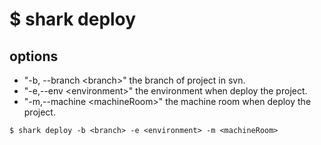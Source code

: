 # $ shark deploy
## options
* "-b, --branch \<branch\>" the branch of project in svn.
* "-e,--env \<environment\>" the environment when deploy the project.
* "-m,--machine \<machineRoom\>" the machine room when deploy the project.

```shell
$ shark deploy -b <branch> -e <environment> -m <machineRoom>
```
